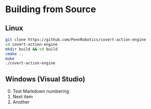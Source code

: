 Building from Source
====================

## Linux

```sh
git clone https://github.com/PennRobotics/covert-action-engine
cd covert-action-engine
mkdir build && cd build
cmake ..
make
./covert-action-engine
```

## Windows (Visual Studio)

0. Test Markdown numbering
0. Next item
0. Another
